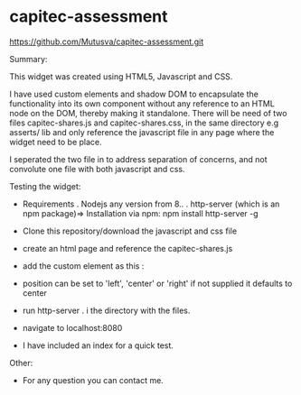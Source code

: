 # capitec-assessment

https://github.com/Mutusva/capitec-assessment.git

Summary:

This widget was created using  HTML5, Javascript and CSS.

I have used custom elements and shadow DOM to encapsulate the functionality into its own component without any reference to an HTML node on the DOM, 
thereby making it standalone.
There will be need of two files capitec-shares.js and capitec-shares.css, in the same directory e.g asserts/ lib and only reference the javascript file in any page where 
the widget need to be place.

I seperated the two file in to address separation of concerns, and not convolute one file with both javascript and css.

Testing the widget:

 - Requirements
   . Nodejs any version from 8.*.*
   . http-server (which is an npm package)=> Installation via npm: npm install http-server -g

 - Clone this repository/download the javascript and css file
 - create an html page and reference the capitec-shares.js
 - add the custom element as this : <share-calculator position="left"></share-calculator>
 - position can be set to 'left', 'center' or 'right' if not supplied it defaults to center
 - run http-server . i the directory with the files.
 - navigate to localhost:8080
 
 - I have included an index for a quick test.
 

Other:
- For any question you can contact me.
